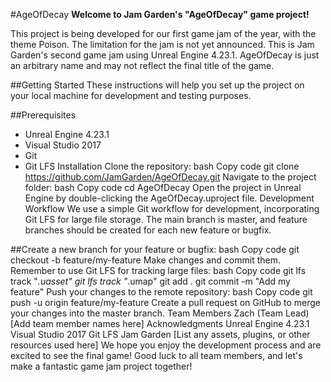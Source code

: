 #AgeOfDecay
**Welcome to Jam Garden's "AgeOfDecay" game project!**

This project is being developed for our first game jam of the year, with the theme Poison. The limitation for the jam is not yet announced. This is Jam Garden's second game jam using Unreal Engine 4.23.1. AgeOfDecay is just an arbitrary name and may not reflect the final title of the game.

##Getting Started
These instructions will help you set up the project on your local machine for development and testing purposes.

##Prerequisites
* Unreal Engine 4.23.1
* Visual Studio 2017
* Git
* Git LFS
Installation
Clone the repository:
bash
Copy code
git clone https://github.com/JamGarden/AgeOfDecay.git
Navigate to the project folder:
bash
Copy code
cd AgeOfDecay
Open the project in Unreal Engine by double-clicking the AgeOfDecay.uproject file.
Development Workflow
We use a simple Git workflow for development, incorporating Git LFS for large file storage. The main branch is master, and feature branches should be created for each new feature or bugfix.

##Create a new branch for your feature or bugfix:
bash
Copy code
git checkout -b feature/my-feature
Make changes and commit them. Remember to use Git LFS for tracking large files:
bash
Copy code
git lfs track "*.uasset"
git lfs track "*.umap"
git add .
git commit -m "Add my feature"
Push your changes to the remote repository:
bash
Copy code
git push -u origin feature/my-feature
Create a pull request on GitHub to merge your changes into the master branch.
Team Members
Zach (Team Lead)
[Add team member names here]
Acknowledgments
Unreal Engine 4.23.1
Visual Studio 2017
Git LFS
Jam Garden
[List any assets, plugins, or other resources used here]
We hope you enjoy the development process and are excited to see the final game! Good luck to all team members, and let's make a fantastic game jam project together!
